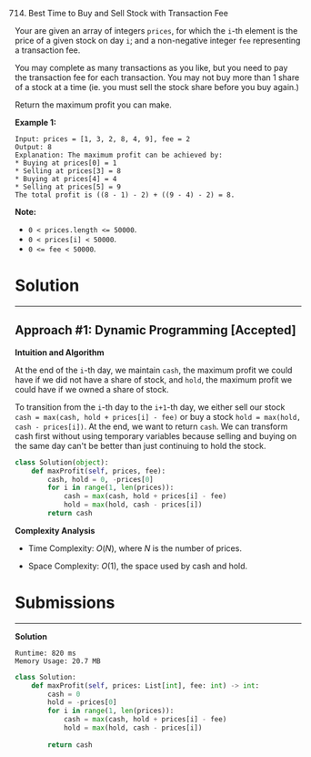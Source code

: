 714. Best Time to Buy and Sell Stock with Transaction Fee

Your are given an array of integers `prices`, for which the `i`-th element is the price of a given stock on day `i`; and a non-negative integer `fee` representing a transaction fee.

You may complete as many transactions as you like, but you need to pay the transaction fee for each transaction. You may not buy more than 1 share of a stock at a time (ie. you must sell the stock share before you buy again.)

Return the maximum profit you can make.

**Example 1:**
```
Input: prices = [1, 3, 2, 8, 4, 9], fee = 2
Output: 8
Explanation: The maximum profit can be achieved by:
* Buying at prices[0] = 1
* Selling at prices[3] = 8
* Buying at prices[4] = 4
* Selling at prices[5] = 9
The total profit is ((8 - 1) - 2) + ((9 - 4) - 2) = 8.
```

**Note:**

* `0 < prices.length <= 50000`.
* `0 < prices[i] < 50000`.
* `0 <= fee < 50000`.

# Solution
---
## Approach #1: Dynamic Programming [Accepted]
**Intuition and Algorithm**

At the end of the `i`-th day, we maintain `cash`, the maximum profit we could have if we did not have a share of stock, and `hold`, the maximum profit we could have if we owned a share of stock.

To transition from the `i`-th day to the `i+1`-th day, we either sell our stock `cash = max(cash, hold + prices[i] - fee)` or buy a stock `hold = max(hold, cash - prices[i])`. At the end, we want to return `cash`. We can transform cash first without using temporary variables because selling and buying on the same day can't be better than just continuing to hold the stock.

```Python
class Solution(object):
    def maxProfit(self, prices, fee):
        cash, hold = 0, -prices[0]
        for i in range(1, len(prices)):
            cash = max(cash, hold + prices[i] - fee)
            hold = max(hold, cash - prices[i])
        return cash
```

**Complexity Analysis**

* Time Complexity: $O(N)$, where $N$ is the number of prices.

* Space Complexity: $O(1)$, the space used by cash and hold.

# Submissions
---
**Solution**
```
Runtime: 820 ms
Memory Usage: 20.7 MB
```
```python
class Solution:
    def maxProfit(self, prices: List[int], fee: int) -> int:
        cash = 0
        hold = -prices[0]
        for i in range(1, len(prices)):
            cash = max(cash, hold + prices[i] - fee)
            hold = max(hold, cash - prices[i])
            
        return cash
```